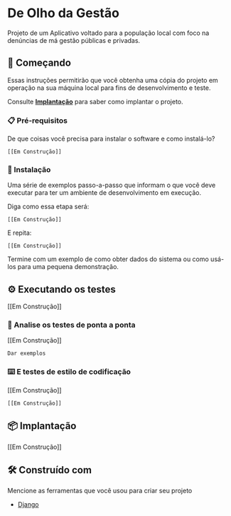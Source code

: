 # De Olho da Gestão

Projeto de um Aplicativo voltado para a população local com foco na denúncias de má gestão públicas e privadas.

## 🚀 Começando

Essas instruções permitirão que você obtenha uma cópia do projeto em operação na sua máquina local para fins de desenvolvimento e teste.

Consulte **[Implantação](#-implanta%C3%A7%C3%A3o)** para saber como implantar o projeto.

### 📋 Pré-requisitos

De que coisas você precisa para instalar o software e como instalá-lo?

```
[[Em Construção]]
```

### 🔧 Instalação

Uma série de exemplos passo-a-passo que informam o que você deve executar para ter um ambiente de desenvolvimento em execução.

Diga como essa etapa será:

```
[[Em Construção]]
```

E repita:

```
[[Em Construção]]
```

Termine com um exemplo de como obter dados do sistema ou como usá-los para uma pequena demonstração.

## ⚙️ Executando os testes

[[Em Construção]]

### 🔩 Analise os testes de ponta a ponta

[[Em Construção]]

```
Dar exemplos
```

### ⌨️ E testes de estilo de codificação

[[Em Construção]]

```
[[Em Construção]]
```

## 📦 Implantação

[[Em Construção]]

## 🛠️ Construído com

Mencione as ferramentas que você usou para criar seu projeto

* [Django](https://www.djangoproject.com/)
